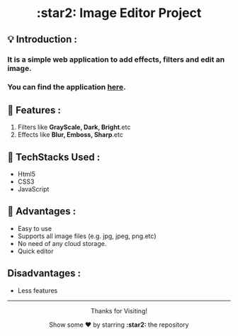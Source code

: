 <h1 align="center"> :star2: Image Editor Project </h1>

## :bulb: Introduction :

### It is a simple web application to add effects, filters and edit an image.
### You can find the application **[here](https://66ab3f0209bfa29f73094bfb--imageffect.netlify.app/).**


## :star2: Features : 
1. Filters like **GrayScale, Dark, Bright**.etc
2. Effects like **Blur, Emboss, Sharp**.etc

## :star2: TechStacks Used : 
- Html5
- CSS3
- JavaScript 

## :star2: Advantages : 
- Easy to use
- Supports all image files (e.g. jpg, jpeg, png.etc)
- No need of any cloud storage.
- Quick editor

## Disadvantages :
- Less features

 
---

<p align="center">
<p align="center">Thanks for Visiting!</p>
<p align="center">Show some ❤️ by starring <b>:star2:</b> the repository</p>
</p>
